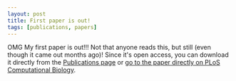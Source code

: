 ```yaml
---
layout: post
title: First paper is out!
tags: [publications, papers]
---
```


OMG My first paper is out!!! Not that anyone reads this, but still (even though
it came out months ago)! Since it's open access, you can download it directly
from the [Publications page](/publications) or [go to the paper directly on PLoS
Computational
Biology](http://journals.plos.org/ploscompbiol/article?id=10.1371/journal.pcbi.1005879).
